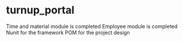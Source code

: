 # turnup_portal
Time and material module is completed
Employee module is completed
Nunit for the framework
POM for the project design
